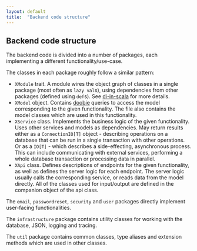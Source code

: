 ```yaml
---
layout: default
title:  "Backend code structure"
---
```


## Backend code structure

The backend code is divided into a number of packages, each implementing a different functionality/use-case.

The classes in each package roughly follow a similar pattern:

* `XModule` trait. A module wires the object graph of classes in a single package (most often as `lazy val`s), using
dependencies from other packages (defined using `def`s). See [di-in-scala](http://di-in-scala.github.io/#modules) for
more details.
* `XModel` object. Contains [doobie](https://tpolecat.github.io/doobie/) queries to access the model corresponding
to the given functionality. The file also contains the model classes which are used in this functionality.
* `XService` class. Implements the business logic of the given functionality. Uses other services and models as
dependencies. May return results either as a `ConnectionIO[T]` object - describing operations on a database that can
be run in a single transaction with other operations. Or as a `IO[T]` - which describes a side-effecting,
asynchronous process. This can include communicating with external services, performing a whole database transaction
or processing data in parallel.
* `XApi` class. Defines descriptions of endpoints for the given functionality, as well as defines the server logic
for each endpoint. The server logic usually calls the corresponding service, or reads data from the model directly. All
of the classes used for input/output are defined in the companion object of the api class.

The `email`, `passwordreset`, `security` and `user` packages directly implement user-facing functionalities.

The `infrastructure` package contains utility classes for working with the database, JSON, logging and tracing.

The `util` package contains common classes, type aliases and extension methods which are used in other classes.
